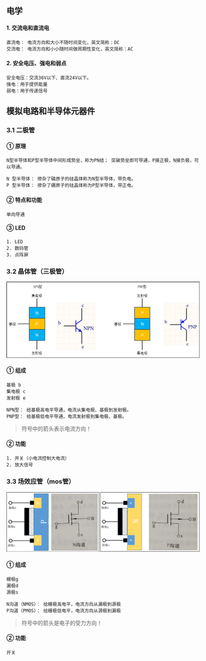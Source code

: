 ## 电学

#### 1. 交流电和直流电

```
直流电： 电流方向和大小不随时间变化，英文简称：DC
交流电： 电流方向和小小随时间做周期性变化，英文简称：AC
```

#### 2. 安全电压、强电和弱点

```
安全电压：交流36V以下、直流24V以下。
强电：用于提供能量
弱电：用于传递信号
```

## 模拟电路和半导体元器件

### 3.1 二极管

#### ① 原理

```
N型半导体和P型半导体中间形成势垒，称为PN结； 突破势垒即可导通，P接正极，N接负极，可以导通。
```

```
N 型半导体： 掺杂了磷原子的硅晶体称为N型半导体，带负电。
P 型半导体： 掺杂了硼原子的硅晶体称为P型半导体，带正电。
```

#### ② 特点和功能

```
单向导通
```

#### ③ LED

```
1. LED
2. 数码管
3. 点阵屏
```

### 3.2 晶体管（三极管）

![image-20241010191354003](./images/1-1.png)

#### ① 组成

```
基极 b
集电极 c
发射极 e
```

```
NPN型： 给基极高电平导通，电流从集电极、基极到发射极。
PNP型： 给基极低电平导通，电流发射极到集电极、基极。
```

> 符号中的箭头表示电流方向！

#### ② 功能

```
1. 开关（小电流控制大电流）
2. 放大信号
```

### 3.3 场效应管（mos管）

![{10695A5D-DCB1-4CD6-AAF0-2D65E03502C9}](./images/1-2.png)

#### ① 组成

```
栅极g
漏极d
源极s
```

```
N沟道（NMOS）： 给栅极高电平，电流方向从漏极到源极
P沟道（PMOS）： 给栅极低电平，电流方向从源极到漏极
```

> 符号中的箭头是电子的受力方向！

#### ② 功能

```
开关
```
